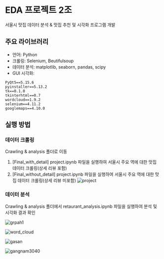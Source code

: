 # EDA 프로젝트 2조 
서울시 맛집 데이터 분석 & 맛집 추천 및 시각화 프로그램 개발

## 주요 라이브러리
* 언어: Python
* 크롤링: Selenium, Beutifulsoup
* 데이터 분석: matplotlib, seaborn, pandas, scipy
* GUI 시각화: 
```
PyQt5==5.15.6
pyinstaller==5.13.2
tk==0.1.0
tkinterhtml==0.7
wordcloud==1.9.2
selenium==4.11.2
googlemaps==4.10.0
```
## 실행 방법
### 데이터 크롤링
Crawling & analysis 폴더로 이동
1. [Final_with_detail] project.ipynb 파일을 실행하여 서울시 주요 역에 대한 맛집 데이터 크롤링(상세 리뷰 포함)
2. [Final_without_detail] project.ipynb 파일을 실행하여 서울시 주요 역에 대한 맛집 데이터 크롤링(상세 리뷰 미포함)
![project](https://github.com/addinedu-amr-4th/eda-repo-2/assets/87626122/8816bef4-95f6-4551-8c4d-f2bb39f04193)

### 데이터 분석
Crawling & analysis 폴더에서 retaurant_analysis.ipynb 파일을 실행하여 분석 및 시각화 결과 확인


![grpah1](https://github.com/addinedu-amr-4th/eda-repo-2/assets/87626122/67e8fed6-c27a-4168-ae59-c3ea3a5a1c50)


![word_cloud](https://github.com/addinedu-amr-4th/eda-repo-2/assets/87626122/db99c56f-61d7-4df8-8f4a-cff96147a0c4)


![gasan](https://github.com/addinedu-amr-4th/eda-repo-2/assets/87626122/faa2bd83-654c-4bb8-a72a-bf43c50e2a99)

![gangnam3040](https://github.com/addinedu-amr-4th/eda-repo-2/assets/87626122/6b4e5e0b-204a-46fb-bb4d-7f0cff92bbd3)


